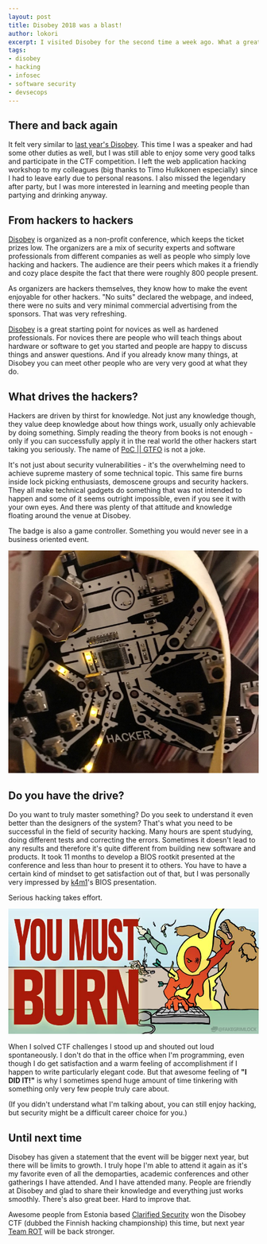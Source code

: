 ```yaml
---
layout: post
title: Disobey 2018 was a blast!
author: lokori
excerpt: I visited Disobey for the second time a week ago. What a great experience again, in so many levels! What makes Disobey so great and why you might want to come there in 2019?
tags:
- disobey
- hacking
- infosec
- software security
- devsecops
---
```


## There and back again

It felt very similar to [last year's Disobey](http://dev.solita.fi/2017/01/19/Disobey.html). This time I was a speaker and had some other duties as well, but I was still able to enjoy some very good talks and participate in the CTF competition. I left the web application hacking workshop to my colleagues (big thanks to Timo Hulkkonen especially) since I had to leave early due to personal reasons. I also missed the legendary after party, but I was more interested in learning and meeting people than partying and drinking anyway.

## From hackers to hackers

[Disobey](https://disobey.fi) is organized as a non-profit conference, which keeps the ticket prizes low. The
organizers are a mix of security experts and software professionals from different companies 
as well as people who simply love hacking and hackers. The audience are their peers which makes
it a friendly and cozy place despite the fact that there were roughly 800 people present.

As organizers are hackers themselves, they know how to make the event enjoyable for other 
hackers. "No suits" declared the webpage, and indeed, there were no suits and very minimal
commercial advertising from the sponsors. That was very refreshing.

[Disobey](https://disobey.fi) is a great starting point for novices as well as hardened professionals. For novices
there are people who will teach things about hardware or software to get you started and people 
are happy to discuss things and answer questions. And if you already know many things, at Disobey
you can meet other people who are very very good at what they do.  

## What drives the hackers?

Hackers are driven by thirst for knowledge. Not just any knowledge though, they value deep knowledge
about how things work, usually only achievable by doing something. Simply reading the theory
from books is not enough - only if you can successfully apply it in the real world the other hackers
start taking you seriously. The name of [PoC || GTFO](https://www.alchemistowl.org/pocorgtfo/) is not a joke.

It's not just about security vulnerabilities - it's the overwhelming need to achieve supreme mastery of some 
technical topic. This same fire burns inside lock picking enthusiasts, demoscene groups and 
security hackers. They all make technical gadgets do something that was not intended to happen
and some of it seems outright impossible, even if you see it with your own eyes. And there was plenty 
of that attitude and knowledge floating around the venue at Disobey.

The badge is also a game controller. Something you would never see in a business oriented event.

![Hacker badge](/img/disobey/disobey-badge2018.jpg)

## Do you have the drive?

Do you want to truly master something? Do you seek to understand it even better than
the designers of the system? That's what you need to be successful
in the field of security hacking. Many hours are spent studying, doing different tests
and correcting the errors. Sometimes it doesn't lead to any results and therefore it's quite different from building new software and products.
It took 11 months to develop a BIOS rootkit presented at the conference and less than hour to 
present it to others. You have to have a certain kind of mindset to get satisfaction out of that, but I 
was personally very impressed by [k4m1](https://twitter.com/_k4m1_)'s BIOS presentation.

Serious hacking takes effort.

![You must burn!](/img/disobey/you-must-burn-colored.jpg)

When I solved CTF challenges I stood up and shouted out loud spontaneously. I don't do that in the office
when I'm programming, even though I do get satisfaction and a warm feeling of accomplishment
if I happen to write particularly elegant code. But that awesome feeling of **"I DID IT!"** is why I sometimes
spend huge amount of time tinkering with something only very few people truly care about.

(If you didn't understand what I'm talking about, you can still enjoy hacking, but security might be
a difficult career choice for you.)


## Until next time

Disobey has given a statement that the event will be bigger next year, but there will be limits to
growth. I truly hope I'm able to attend it again as it's my favorite even of all the demoparties,
academic conferences and other gatherings I have attended. And I have attended many. People are friendly at Disobey and glad to 
share their knowledge and everything just works smoothly. There's also great beer. Hard to improve that.

Awesome people from Estonia based [Clarified Security](https://www.clarifiedsecurity.com/) won the Disobey CTF (dubbed the Finnish hacking championship) this time, 
but next year [Team ROT](https://rot.fi/) will be back stronger. 

